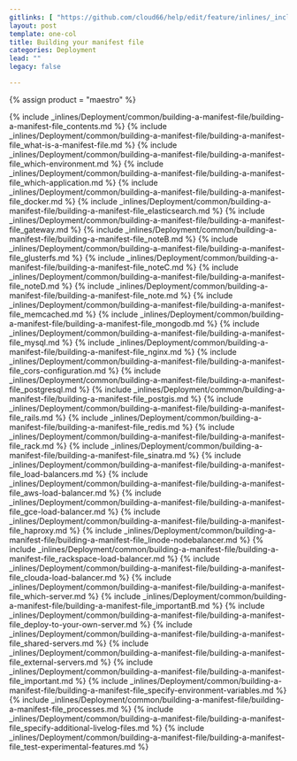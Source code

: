 ```yaml
---
gitlinks: [ "https://github.com/cloud66/help/edit/feature/inlines/_includes/_inlines/Deployment/common/building-a-manifest-file/building-a-manifest-file_contents.html", "https://github.com/cloud66/help/edit/feature/inlines/_includes/_inlines/Deployment/common/building-a-manifest-file/building-a-manifest-file_what-is-a-manifest-file.html", "https://github.com/cloud66/help/edit/feature/inlines/_includes/_inlines/Deployment/common/building-a-manifest-file/building-a-manifest-file_which-environment.html", "https://github.com/cloud66/help/edit/feature/inlines/_includes/_inlines/Deployment/common/building-a-manifest-file/building-a-manifest-file_which-application.html", "https://github.com/cloud66/help/edit/feature/inlines/_includes/_inlines/Deployment/common/building-a-manifest-file/building-a-manifest-file_docker.html", "https://github.com/cloud66/help/edit/feature/inlines/_includes/_inlines/Deployment/common/building-a-manifest-file/building-a-manifest-file_elasticsearch.html", "https://github.com/cloud66/help/edit/feature/inlines/_includes/_inlines/Deployment/common/building-a-manifest-file/building-a-manifest-file_gateway.html", "https://github.com/cloud66/help/edit/feature/inlines/_includes/_inlines/Deployment/common/building-a-manifest-file/building-a-manifest-file_noteB.html", "https://github.com/cloud66/help/edit/feature/inlines/_includes/_inlines/Deployment/common/building-a-manifest-file/building-a-manifest-file_glusterfs.html", "https://github.com/cloud66/help/edit/feature/inlines/_includes/_inlines/Deployment/common/building-a-manifest-file/building-a-manifest-file_noteC.html", "https://github.com/cloud66/help/edit/feature/inlines/_includes/_inlines/Deployment/common/building-a-manifest-file/building-a-manifest-file_noteD.html", "https://github.com/cloud66/help/edit/feature/inlines/_includes/_inlines/Deployment/common/building-a-manifest-file/building-a-manifest-file_note.html", "https://github.com/cloud66/help/edit/feature/inlines/_includes/_inlines/Deployment/common/building-a-manifest-file/building-a-manifest-file_memcached.html", "https://github.com/cloud66/help/edit/feature/inlines/_includes/_inlines/Deployment/common/building-a-manifest-file/building-a-manifest-file_mongodb.html", "https://github.com/cloud66/help/edit/feature/inlines/_includes/_inlines/Deployment/common/building-a-manifest-file/building-a-manifest-file_mysql.html", "https://github.com/cloud66/help/edit/feature/inlines/_includes/_inlines/Deployment/common/building-a-manifest-file/building-a-manifest-file_nginx.html", "https://github.com/cloud66/help/edit/feature/inlines/_includes/_inlines/Deployment/common/building-a-manifest-file/building-a-manifest-file_cors-configuration.html", "https://github.com/cloud66/help/edit/feature/inlines/_includes/_inlines/Deployment/common/building-a-manifest-file/building-a-manifest-file_postgresql.html", "https://github.com/cloud66/help/edit/feature/inlines/_includes/_inlines/Deployment/common/building-a-manifest-file/building-a-manifest-file_postgis.html", "https://github.com/cloud66/help/edit/feature/inlines/_includes/_inlines/Deployment/common/building-a-manifest-file/building-a-manifest-file_rails.html", "https://github.com/cloud66/help/edit/feature/inlines/_includes/_inlines/Deployment/common/building-a-manifest-file/building-a-manifest-file_redis.html", "https://github.com/cloud66/help/edit/feature/inlines/_includes/_inlines/Deployment/common/building-a-manifest-file/building-a-manifest-file_rack.html", "https://github.com/cloud66/help/edit/feature/inlines/_includes/_inlines/Deployment/common/building-a-manifest-file/building-a-manifest-file_sinatra.html", "https://github.com/cloud66/help/edit/feature/inlines/_includes/_inlines/Deployment/common/building-a-manifest-file/building-a-manifest-file_load-balancers.html", "https://github.com/cloud66/help/edit/feature/inlines/_includes/_inlines/Deployment/common/building-a-manifest-file/building-a-manifest-file_aws-load-balancer.html", "https://github.com/cloud66/help/edit/feature/inlines/_includes/_inlines/Deployment/common/building-a-manifest-file/building-a-manifest-file_gce-load-balancer.html", "https://github.com/cloud66/help/edit/feature/inlines/_includes/_inlines/Deployment/common/building-a-manifest-file/building-a-manifest-file_haproxy.html", "https://github.com/cloud66/help/edit/feature/inlines/_includes/_inlines/Deployment/common/building-a-manifest-file/building-a-manifest-file_linode-nodebalancer.html", "https://github.com/cloud66/help/edit/feature/inlines/_includes/_inlines/Deployment/common/building-a-manifest-file/building-a-manifest-file_rackspace-load-balancer.html", "https://github.com/cloud66/help/edit/feature/inlines/_includes/_inlines/Deployment/common/building-a-manifest-file/building-a-manifest-file_clouda-load-balancer.html", "https://github.com/cloud66/help/edit/feature/inlines/_includes/_inlines/Deployment/common/building-a-manifest-file/building-a-manifest-file_which-server.html", "https://github.com/cloud66/help/edit/feature/inlines/_includes/_inlines/Deployment/common/building-a-manifest-file/building-a-manifest-file_importantB.html", "https://github.com/cloud66/help/edit/feature/inlines/_includes/_inlines/Deployment/common/building-a-manifest-file/building-a-manifest-file_deploy-to-your-own-server.html", "https://github.com/cloud66/help/edit/feature/inlines/_includes/_inlines/Deployment/common/building-a-manifest-file/building-a-manifest-file_shared-servers.html", "https://github.com/cloud66/help/edit/feature/inlines/_includes/_inlines/Deployment/common/building-a-manifest-file/building-a-manifest-file_external-servers.html", "https://github.com/cloud66/help/edit/feature/inlines/_includes/_inlines/Deployment/common/building-a-manifest-file/building-a-manifest-file_important.html", "https://github.com/cloud66/help/edit/feature/inlines/_includes/_inlines/Deployment/common/building-a-manifest-file/building-a-manifest-file_specify-environment-variables.html", "https://github.com/cloud66/help/edit/feature/inlines/_includes/_inlines/Deployment/common/building-a-manifest-file/building-a-manifest-file_processes.html", "https://github.com/cloud66/help/edit/feature/inlines/_includes/_inlines/Deployment/common/building-a-manifest-file/building-a-manifest-file_specify-additional-livelog-files.html", "https://github.com/cloud66/help/edit/feature/inlines/_includes/_inlines/Deployment/common/building-a-manifest-file/building-a-manifest-file_test-experimental-features.html" ]
layout: post
template: one-col
title: Building your manifest file
categories: Deployment
lead: ""
legacy: false

---
```

{% assign product = "maestro" %}

{% include _inlines/Deployment/common/building-a-manifest-file/building-a-manifest-file_contents.md %}
{% include _inlines/Deployment/common/building-a-manifest-file/building-a-manifest-file_what-is-a-manifest-file.md %}
{% include _inlines/Deployment/common/building-a-manifest-file/building-a-manifest-file_which-environment.md %}
{% include _inlines/Deployment/common/building-a-manifest-file/building-a-manifest-file_which-application.md %}
{% include _inlines/Deployment/common/building-a-manifest-file/building-a-manifest-file_docker.md %}
{% include _inlines/Deployment/common/building-a-manifest-file/building-a-manifest-file_elasticsearch.md %}
{% include _inlines/Deployment/common/building-a-manifest-file/building-a-manifest-file_gateway.md %}
{% include _inlines/Deployment/common/building-a-manifest-file/building-a-manifest-file_noteB.md %}
{% include _inlines/Deployment/common/building-a-manifest-file/building-a-manifest-file_glusterfs.md %}
{% include _inlines/Deployment/common/building-a-manifest-file/building-a-manifest-file_noteC.md %}
{% include _inlines/Deployment/common/building-a-manifest-file/building-a-manifest-file_noteD.md %}
{% include _inlines/Deployment/common/building-a-manifest-file/building-a-manifest-file_note.md %}
{% include _inlines/Deployment/common/building-a-manifest-file/building-a-manifest-file_memcached.md %}
{% include _inlines/Deployment/common/building-a-manifest-file/building-a-manifest-file_mongodb.md %}
{% include _inlines/Deployment/common/building-a-manifest-file/building-a-manifest-file_mysql.md %}
{% include _inlines/Deployment/common/building-a-manifest-file/building-a-manifest-file_nginx.md %}
{% include _inlines/Deployment/common/building-a-manifest-file/building-a-manifest-file_cors-configuration.md %}
{% include _inlines/Deployment/common/building-a-manifest-file/building-a-manifest-file_postgresql.md %}
{% include _inlines/Deployment/common/building-a-manifest-file/building-a-manifest-file_postgis.md %}
{% include _inlines/Deployment/common/building-a-manifest-file/building-a-manifest-file_rails.md %}
{% include _inlines/Deployment/common/building-a-manifest-file/building-a-manifest-file_redis.md %}
{% include _inlines/Deployment/common/building-a-manifest-file/building-a-manifest-file_rack.md %}
{% include _inlines/Deployment/common/building-a-manifest-file/building-a-manifest-file_sinatra.md %}
{% include _inlines/Deployment/common/building-a-manifest-file/building-a-manifest-file_load-balancers.md %}
{% include _inlines/Deployment/common/building-a-manifest-file/building-a-manifest-file_aws-load-balancer.md %}
{% include _inlines/Deployment/common/building-a-manifest-file/building-a-manifest-file_gce-load-balancer.md %}
{% include _inlines/Deployment/common/building-a-manifest-file/building-a-manifest-file_haproxy.md %}
{% include _inlines/Deployment/common/building-a-manifest-file/building-a-manifest-file_linode-nodebalancer.md %}
{% include _inlines/Deployment/common/building-a-manifest-file/building-a-manifest-file_rackspace-load-balancer.md %}
{% include _inlines/Deployment/common/building-a-manifest-file/building-a-manifest-file_clouda-load-balancer.md %}
{% include _inlines/Deployment/common/building-a-manifest-file/building-a-manifest-file_which-server.md %}
{% include _inlines/Deployment/common/building-a-manifest-file/building-a-manifest-file_importantB.md %}
{% include _inlines/Deployment/common/building-a-manifest-file/building-a-manifest-file_deploy-to-your-own-server.md %}
{% include _inlines/Deployment/common/building-a-manifest-file/building-a-manifest-file_shared-servers.md %}
{% include _inlines/Deployment/common/building-a-manifest-file/building-a-manifest-file_external-servers.md %}
{% include _inlines/Deployment/common/building-a-manifest-file/building-a-manifest-file_important.md %}
{% include _inlines/Deployment/common/building-a-manifest-file/building-a-manifest-file_specify-environment-variables.md %}
{% include _inlines/Deployment/common/building-a-manifest-file/building-a-manifest-file_processes.md %}
{% include _inlines/Deployment/common/building-a-manifest-file/building-a-manifest-file_specify-additional-livelog-files.md %}
{% include _inlines/Deployment/common/building-a-manifest-file/building-a-manifest-file_test-experimental-features.md %}